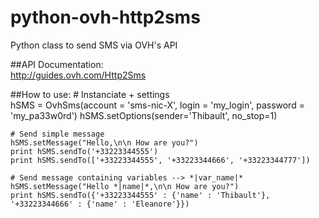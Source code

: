 python-ovh-http2sms
===================

Python class to send SMS via OVH's API


##API Documentation:                                                                                                                    
http://guides.ovh.com/Http2Sms                                                                                                     


##How to use:
    # Instanciate + settings                                                                                                           
    hSMS = OvhSms(account = 'sms-nic-X', login = 'my_login', password = 'my_pa33w0rd')
    hSMS.setOptions(sender='Thibault', no_stop=1)                                                                                      
    
    # Send simple message
    hSMS.setMessage("Hello,\n\n How are you?")
    print hSMS.sendTo('+33223344555')
    print hSMS.sendTo(['+33223344555', '+33223344666', '+33223344777'])
    
    # Send message containing variables --> *|var_name|*
    hSMS.setMessage("Hello *|name|*,\n\n How are you?")
    print hSMS.sendTo({'+33223344555' : {'name' : 'Thibault'}, '+33223344666' : {'name' : 'Eleanore'}})
